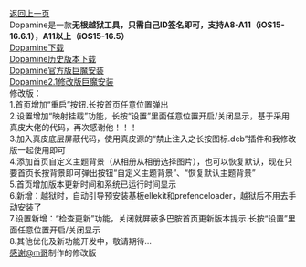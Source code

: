 [返回上一页](https://liyu-qi.github.io "喜欢的话就关注李子吧")  
Dopamine是一款**无根越狱工具，只需自己ID签名即可，支持A8-A11（iOS15-16.6.1），A11以上（iOS15-16.5）**  
[Dopamine下载](https://github.com/liyu-qi/Dopamine-jailbreak/releases/download/Dopamine/Dopamine.ipa "喜欢的话就关注李子吧")  
[Dopamine历史版本下载](https://github.com/liyu-qi/Dopamine-jailbreak/releases "喜欢的话就关注李子吧")  
[Dopamine官方版巨魔安装](apple-magnifier://install?url=https://github.com/liyu-qi/Dopamine-jailbreak/releases/download/Dopamine/Dopamine.ipa)  
[Dopamine2.1修改版巨魔安装](apple-magnifier://install?url=https://github.com/liyu-qi/Dopamine-jailbreak/releases/download/untagged-fb3bde44fa29ee2a9b86/Dopamine2.1.m.tipa)  
修改版：  
1.首页增加“重启”按钮.长按首页任意位置弹出  
2.设置增加“映射挂载”功能，长按“设置”里面任意位置开启/关闭显示，基于采用真皮大佬的代码，再次感谢他！！！  
3.加入真皮底层屏蔽代码，使用真皮源的“禁止注入之长按图标.deb”插件和我修改版一起使用即可  
4.添加首页自定义主题背景（从相册从相册选择图片），也可以恢复默认，现在只要首页长按背景即可弹出按钮“自定义主题背景”、“恢复默认主题背景”  
5.首页增加版本更新时间和系统已运行时间显示  
6.新增：越狱时，自动引导预安装基板ellekit和prefenceloader，越狱后不用去手动安装了  
7.设置新增：“检查更新”功能，关闭就屏蔽多巴胺首页更新版本提示.长按“设置”里面任意位置开启/关闭显示  
8.其他优化及新功能开发中，敬请期待...  
[感谢@m哥](https://github.com/wwg135 "喜欢的话就关注李子吧")制作的修改版  
